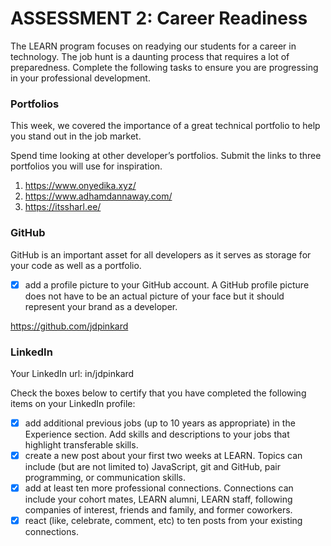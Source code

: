 # ASSESSMENT 2: Career Readiness

The LEARN program focuses on readying our students for a career in technology. The job hunt is a daunting process that requires a lot of preparedness. Complete the following tasks to ensure you are progressing in your professional development.

### Portfolios

This week, we covered the importance of a great technical portfolio to help you stand out in the job market.

Spend time looking at other developer’s portfolios. Submit the links to three portfolios you will use for inspiration.

1. https://www.onyedika.xyz/
2. https://www.adhamdannaway.com/
3. https://itssharl.ee/

### GitHub

GitHub is an important asset for all developers as it serves as storage for your code as well as a portfolio.

- [X] add a profile picture to your GitHub account. A GitHub profile picture does not have to be an actual picture of your face but it should represent your brand as a developer.

https://github.com/jdpinkard

### LinkedIn

Your LinkedIn url: in/jdpinkard

Check the boxes below to certify that you have completed the following items on your LinkedIn profile:

- [X] add additional previous jobs (up to 10 years as appropriate) in the Experience section. Add skills and descriptions to your jobs that highlight transferable skills.
- [X] create a new post about your first two weeks at LEARN. Topics can include (but are not limited to) JavaScript, git and GitHub, pair programming, or communication skills.
- [X] add at least ten more professional connections. Connections can include your cohort mates, LEARN alumni, LEARN staff, following companies of interest, friends and family, and former coworkers.
- [X] react (like, celebrate, comment, etc) to ten posts from your existing connections.
